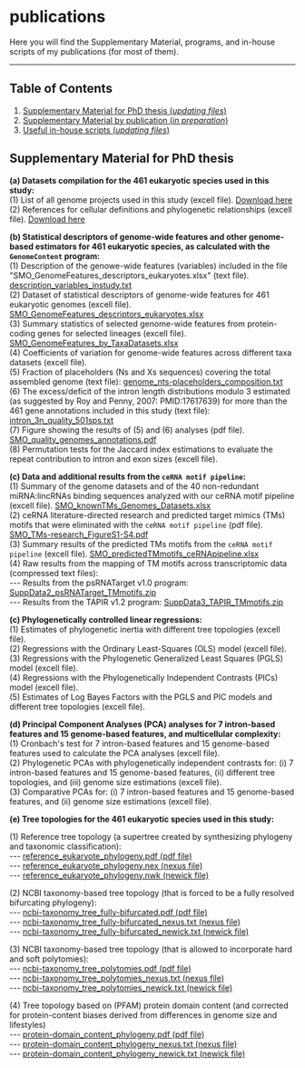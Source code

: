 # publications
Here you will find the Supplementary Material, programs, and in-house scripts of my publications (for most of them).


___

Table of Contents
-----------------

1. [Supplementary Material for PhD thesis (*updating files*)](#pdhsm)
2. [Supplementary Material by publication (*in preparation*)](#pubsm)
3. [Useful in-house scripts (*updating files*)](#scripts)


## Supplementary Material for PhD thesis


**(a) Datasets compilation for the 461 eukaryotic species used in this study:** \
(1) List of all genome projects used in this study (excell file). [Download here]() \
(2) References for cellular definitions and phylogenetic relationships (excell file). [Download here]()


**(b) Statistical descriptors of genome-wide features and other genome-based estimators for 461 eukaryotic species, as calculated with the `GenomeContent` program:** \
(1) Description of the genowe-wide features (variables) included in the file "SMO_GenomeFeatures_descriptors_eukaryotes.xlsx" (text file). [description_variables_instudy.txt](https://github.com/ilozada/publications/files/9142262/description_variables_instudy.txt) \
(2) Dataset of statistical descriptors of genome-wide features for 461 eukaryotic genomes (excell file). [SMO_GenomeFeatures_descriptors_eukaryotes.xlsx](https://github.com/ilozada/publications/files/9132780/SMO_GenomeFeatures_descriptors_eukaryotes.xlsx) \
(3) Summary statistics of selected genome-wide features from protein-coding genes for selected lineages (excell file). [SMO_GenomeFeatures_by_TaxaDatasets.xlsx](https://github.com/ilozada/publications/files/9142748/SMO_GenomeFeatures_by_TaxaDatasets.xlsx) \
(4) Coefficients of variation for genome-wide features across different taxa datasets (excell file).  \
(5) Fraction of placeholders (Ns and Xs sequences) covering the total assembled genome (text file): [genome_nts-placeholders_composition.txt](https://github.com/ilozada/publications/files/9127990/genome_nts-placeholders_composition.txt) \
(6) The excess/deficit of the intron length distributions modulo 3 estimated (as suggested by Roy and Penny, 2007: PMID:17617639) for more than the 461 gene annotations included in this study (text file): [intron_3n_quality_501sps.txt](https://github.com/ilozada/publications/files/9127855/intron_3n_quality_501sps.txt) \
(7) Figure showing the results of (5) and (6) analyses (pdf file). [SMO_quality_genomes_annotations.pdf](https://github.com/ilozada/publications/files/9150301/SMO_quality_genomes_annotations.pdf) \
(8) Permutation tests for the Jaccard index estimations to evaluate the repeat contribution to intron and exon sizes (excell file).


**(c) Data and additional results from the `ceRNA motif pipeline`:** \
(1) Summary of the genome datasets and of the 40 non-redundant miRNA:lincRNAs binding sequences analyzed with our ceRNA motif pipeline (excell file). [SMO_knownTMs_Genomes_Datasets.xlsx](https://github.com/ilozada/publications/files/9155391/SMO_knownTMs_Genomes_Datasets.xlsx) \
(2) ceRNA literature-directed research and predicted target mimics (TMs) motifs that were eliminated with the `ceRNA motif pipeline` (pdf file). [SMO_TMs-research_FigureS1-S4.pdf](https://github.com/ilozada/publications/files/9150871/SMO_TMs-research_FigureS1-S4.pdf) \
(3) Summary results of the predicted TMs motifs from the `ceRNA motif pipeline` (excell file). [SMO_predictedTMmotifs_ceRNApipeline.xlsx](https://github.com/ilozada/publications/files/9155432/SMO_predictedTMmotifs_ceRNApipeline.xlsx) \
(4) Raw results from the mapping of TM motifs across transcriptomic data (compressed text files): \
    --- Results from the psRNATarget v1.0 program: [SuppData2_psRNATarget_TMmotifs.zip](https://github.com/ilozada/publications/files/9150977/SuppData2_psRNATarget_TMmotifs.zip) \
    --- Results from the TAPIR v1.2 program: [SuppData3_TAPIR_TMmotifs.zip](https://github.com/ilozada/publications/files/9151034/SuppData3_TAPIR_TMmotifs.zip)


**(c) Phylogenetically controlled linear regressions:** \
(1) Estimates of phylogenetic inertia with different tree topologies (excell file). \
(2) Regressions with the Ordinary Least-Squares (OLS) model (excell file). \
(3) Regressions with the Phylogenetic Generalized Least Squares (PGLS) model (excell file). \
(4) Regressions with the Phylogenetically Independent Contrasts (PICs) model (excell file). \
(5) Estimates of Log Bayes Factors with the PGLS and PIC models and different tree topologies (excell file).


**(d) Principal Component Analyses (PCA) analyses for 7 intron-based features and 15 genome-based features, and multicellular complexity:** \
(1) Cronbach's test for 7 intron-based features and 15 genome-based features used to calculate the PCA analyses (excell file). \
(2) Phylogenetic PCAs with phylogenetically independent contrasts for: (i) 7 intron-based features and 15 genome-based features, (ii) different tree topologies, and (iii) genome size estimations (excell file). \
(3) Comparative PCAs for: (i) 7 intron-based features and 15 genome-based features, and (ii) genome size estimations (excell file).


**(e) Tree topologies for the 461 eukaryotic species used in this study:**

(1) Reference tree topology (a supertree created by synthesizing phylogeny and taxonomic classification): \
--- [reference_eukaryote_phylogeny.pdf (pdf file)](https://github.com/ilozada/publications/files/9126957/reference_eukaryote_phylogeny.pdf) \
--- [reference_eukaryote_phylogeny.nex (nexus file)](https://github.com/ilozada/publications/files/9126964/reference_eukaryote_phylogeny_nexus.txt) \
--- [reference_eukaryote_phylogeny.nwk (newick file)](https://github.com/ilozada/publications/files/9127051/reference_eukaryote_phylogeny_newick.txt)


(2) NCBI taxonomy-based tree topology (that is forced to be a fully resolved bifurcating phylogeny): \
--- [ncbi-taxonomy_tree_fully-bifurcated.pdf (pdf file)](https://github.com/ilozada/publications/files/9127059/ncbi-taxonomy_tree_fully-bifurcated.pdf) \
--- [ncbi-taxonomy_tree_fully-bifurcated_nexus.txt (nexus file)](https://github.com/ilozada/publications/files/9127060/ncbi-taxonomy_tree_fully-bifurcated_nexus.txt) \
--- [ncbi-taxonomy_tree_fully-bifurcated_newick.txt (newick file)](https://github.com/ilozada/publications/files/9127061/ncbi-taxonomy_tree_fully-bifurcated_newick.txt)

(3) NCBI taxonomy-based tree topology (that is allowed to incorporate hard and soft polytomies): \
--- [ncbi-taxonomy_tree_polytomies.pdf (pdf file)](https://github.com/ilozada/publications/files/9127077/ncbi-taxonomy_tree_polytomies.pdf) \
--- [ncbi-taxonomy_tree_polytomies_nexus.txt (nexus file)](https://github.com/ilozada/publications/files/9127078/ncbi-taxonomy_tree_polytomies_nexus.txt) \
--- [ncbi-taxonomy_tree_polytomies_newick.txt (newick file)](https://github.com/ilozada/publications/files/9127079/ncbi-taxonomy_tree_polytomies_newick.txt)

(4) Tree topology based on (PFAM) protein domain content (and corrected for protein-content biases derived from differences in genome size and lifestyles) \
 --- [protein-domain_content_phylogeny.pdf (pdf file)](https://github.com/ilozada/publications/files/9127735/protein-domain_content_phylogeny.pdf) \
 --- [protein-domain_content_phylogeny_nexus.txt (nexus file)](https://github.com/ilozada/publications/files/9127757/protein-domain_content_phylogeny_nexus.txt) \
 --- [protein-domain_content_phylogeny_newick.txt (newick file)](https://github.com/ilozada/publications/files/9127759/protein-domain_content_phylogeny_newick.txt)

